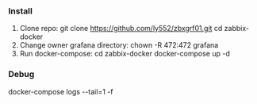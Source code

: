 ### Install

1) Clone repo:
git clone https://github.com/ly552/zbxgrf01.git
cd zabbix-docker
2) Change owner grafana directory:
chown -R 472:472 grafana
3) Run docker-compose:
cd zabbix-docker
docker-compose up -d

### Debug
docker-compose logs --tail=1 -f
